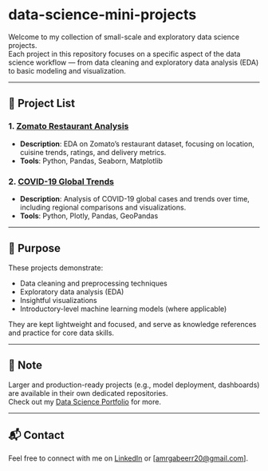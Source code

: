 # data-science-mini-projects
Welcome to my collection of small-scale and exploratory data science projects.  
Each project in this repository focuses on a specific aspect of the data science workflow — from data cleaning and exploratory data analysis (EDA) to basic modeling and visualization.

---

## 📂 Project List

### 1. [Zomato Restaurant Analysis](https://github.com/amrgaberM/data-science-mini-projects/tree/main/zomato-eda-analysis)
- **Description**: EDA on Zomato’s restaurant dataset, focusing on location, cuisine trends, ratings, and delivery metrics.
- **Tools**: Python, Pandas, Seaborn, Matplotlib

### 2. [COVID-19 Global Trends](https://github.com/amrgaberM/data-science-mini-projects/tree/main/Covid-19-EDA)
- **Description**: Analysis of COVID-19 global cases and trends over time, including regional comparisons and visualizations.
- **Tools**: Python, Plotly, Pandas, GeoPandas

---

## 🎯 Purpose

These projects demonstrate:
- Data cleaning and preprocessing techniques  
- Exploratory data analysis (EDA)  
- Insightful visualizations  
- Introductory-level machine learning models (where applicable)

They are kept lightweight and focused, and serve as knowledge references and practice for core data skills.

---

## 📌 Note

Larger and production-ready projects (e.g., model deployment, dashboards) are available in their own dedicated repositories.  
Check out my [Data Science Portfolio](https://github.com/your-username/data-science-portfolio) for more.

---

## 📬 Contact

Feel free to connect with me on [LinkedIn](https://www.linkedin.com/in/amrhassangaber/) or [amrgabeerr20@gmail.com].

